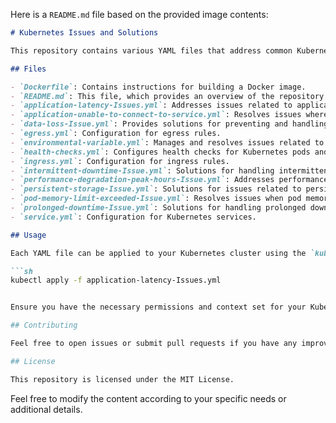Here is a `README.md` file based on the provided image contents:

```markdown
# Kubernetes Issues and Solutions

This repository contains various YAML files that address common Kubernetes issues and provide configurations for solutions. Each YAML file corresponds to a specific issue or configuration scenario.

## Files

- `Dockerfile`: Contains instructions for building a Docker image.
- `README.md`: This file, which provides an overview of the repository contents.
- `application-latency-Issues.yml`: Addresses issues related to application latency.
- `application-unable-to-connect-to-service.yml`: Resolves issues where an application is unable to connect to a service.
- `data-loss-Issue.yml`: Provides solutions for preventing and handling data loss issues.
- `egress.yml`: Configuration for egress rules.
- `environmental-variable.yml`: Manages and resolves issues related to environmental variables.
- `health-checks.yml`: Configures health checks for Kubernetes pods and services.
- `ingress.yml`: Configuration for ingress rules.
- `intermittent-downtime-Issue.yml`: Solutions for handling intermittent downtime.
- `performance-degradation-peak-hours-Issue.yml`: Addresses performance degradation during peak hours.
- `persistent-storage-Issue.yml`: Solutions for issues related to persistent storage.
- `pod-memory-limit-exceeded-Issue.yml`: Resolves issues when pod memory limits are exceeded.
- `prolonged-downtime-Issue.yml`: Solutions for handling prolonged downtime.
- `service.yml`: Configuration for Kubernetes services.

## Usage

Each YAML file can be applied to your Kubernetes cluster using the `kubectl apply -f <filename>` command. For example:

```sh
kubectl apply -f application-latency-Issues.yml


Ensure you have the necessary permissions and context set for your Kubernetes cluster before applying these configurations.

## Contributing

Feel free to open issues or submit pull requests if you have any improvements or suggestions.

## License

This repository is licensed under the MIT License.
```

Feel free to modify the content according to your specific needs or additional details.
